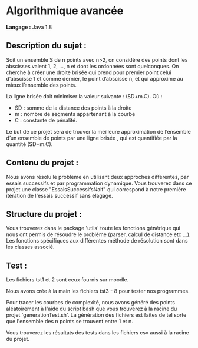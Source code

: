 # Algorithmique avancée

**Langage :** Java 1.8

## Description du sujet :

Soit un ensemble S de n points avec n>2, on considère des points dont les abscisses valent 1, 2, ..., n et dont les ordonnées sont quelconques. On cherche à créer une droite brisée qui prend pour premier point celui d’abscisse 1 et comme dernier, le point d’abscisse n, et qui approxime au mieux l’ensemble des points. 

La ligne brisée doit minimiser la valeur suivante : (SD+m.C).
Où :   
  * SD : somme de la distance des points à la droite
  * m : nombre de segments appartenant à la courbe
  * C : constante de pénalité. 

Le but de ce projet sera de trouver la meilleure approximation de l’ensemble d’un ensemble de points par une ligne brisée , qui est quantifiée par la quantité (SD+m.C).


## Contenu du projet :

Nous avons résolu le problème en utilisant deux approches différentes, par essais successifs et par programmation dynamique.
Vous trouverez dans ce projet une classe "EssaisSuccessifsNaif" qui correspond à notre première itération de l'essais successif sans élagage.

## Structure du projet :

Vous trouverez dans le package 'utils' toute les fonctions générique qui nous ont permis de résoudre le problème (parser, calcul de distance etc ...). 
Les fonctions spécifiques aux différentes méthode de résolution sont dans les classes associé.

## Test :

Les fichiers tst1 et 2 sont ceux fournis sur moodle.

Nous avons crée à la main les fichiers tst3 - 8 pour tester nos programmes.

Pour tracer les courbes de complexité, nous avons généré des points aléatoirement à l'aide du script bash que vous trouverez à la racine du projet 'generationTest.sh'.
La génération des fichiers est faites de tel sorte que l'ensemble des n points se trouvent entre 1 et n.

Vous trouverez les résultats des tests dans les fichiers csv aussi à la racine du projet.
